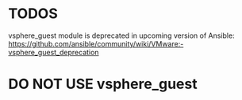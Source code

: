 # TODOS
vsphere_guest module is deprecated in upcoming version of Ansible:
https://github.com/ansible/community/wiki/VMware:-vsphere_guest_deprecation

# DO NOT USE vsphere_guest
